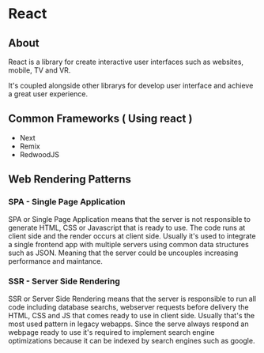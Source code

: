 # React

## About 

React is a library for create interactive user interfaces such as websites, mobile, TV and VR.

It's coupled alongside other librarys for develop user interface and achieve a great user experience.

## Common Frameworks ( Using react )

- Next
- Remix
- RedwoodJS

## Web Rendering Patterns

### SPA - Single Page Application

SPA or Single Page Application means that the server is not responsible to generate HTML, CSS or Javascript that is ready to use. The code runs at client side and the render occurs at client side. Usually it's used to integrate a single frontend app with multiple servers using common data structures such as JSON. Meaning that the server could be uncouples increasing performance and maintance. 


### SSR - Server Side Rendering

SSR or Server Side Rendering means that the server is responsible to run all code including database searchs, webserver requests before delivery the HTML, CSS and JS that comes ready to use in client side. Usually that's the most used pattern in legacy webapps. Since the serve always respond an webpage ready to use it's required to implement search engine optimizations because it can be indexed by search engines such as google.